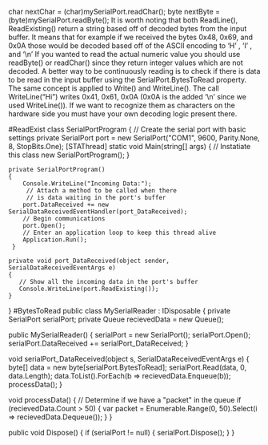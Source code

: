 char nextChar = (char)mySerialPort.readChar();
byte nextByte = (byte)mySerialPort.readByte();
It is worth noting that both ReadLine(), ReadExisting() return a string based off of decoded bytes from the input buffer.  It means that for example if we received the bytes 0x48, 0x69, and 0x0A those would be decoded based off of the ASCII encoding to ‘H’ , ‘I’ , and ‘\n’
If you wanted to read the actual numeric value you should use readByte() or readChar() since they return integer values which are not decoded. A better way to be continuously reading is to check if there is data to be read in the input buffer using the SerialPort.BytesToRead property. 
The same concept is applied to Write() and WriteLine(). The call WriteLine(“Hi”) writes 0x41, 0x61, 0x0A (0x0A is the added ‘\n’ since we used WriteLine()). If we want to recognize them as characters on the hardware side you must have your own decoding logic present there.

#ReadExist
class SerialPortProgram 
 { 
  // Create the serial port with basic settings 
    private SerialPort port = new   SerialPort("COM1",
      9600, Parity.None, 8, StopBits.One); 
    [STAThread] 
    static void Main(string[] args) 
    { 
      // Instatiate this 
      class new SerialPortProgram(); 
    } 

    private SerialPortProgram() 
    { 
        Console.WriteLine("Incoming Data:");
         // Attach a method to be called when there
         // is data waiting in the port's buffer 
        port.DataReceived += new SerialDataReceivedEventHandler(port_DataReceived); 
        // Begin communications 
        port.Open(); 
        // Enter an application loop to keep this thread alive 
        Application.Run(); 
     } 

    private void port_DataReceived(object sender, SerialDataReceivedEventArgs e) 
    { 
       // Show all the incoming data in the port's buffer
       Console.WriteLine(port.ReadExisting()); 
    } 
}
#BytesToRead
public class MySerialReader : IDisposable
{
  private SerialPort serialPort;
  private Queue<byte> recievedData = new Queue<byte>();

  public MySerialReader()
  {
    serialPort = new SerialPort();
    serialPort.Open();
    serialPort.DataReceived += serialPort_DataReceived;
  }

  void serialPort_DataReceived(object s, SerialDataReceivedEventArgs e)
  {
    byte[] data = new byte[serialPort.BytesToRead];
    serialPort.Read(data, 0, data.Length);
    data.ToList().ForEach(b => recievedData.Enqueue(b));
    processData();
  }

  void processData()
  {
    // Determine if we have a "packet" in the queue
    if (recievedData.Count > 50)
    {
        var packet = Enumerable.Range(0, 50).Select(i => recievedData.Dequeue());
    }
  }

  public void Dispose()
  {
        if (serialPort != null)
        {
            serialPort.Dispose();
        }
  }
